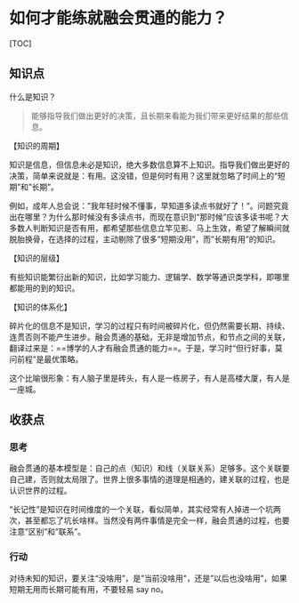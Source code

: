 # 如何才能练就融会贯通的能力？

[TOC]

## 知识点

什么是知识？

> 能够指导我们做出更好的决策，且长期来看能为我们带来更好结果的那些信息。

【知识的周期】

知识是信息，但信息未必是知识，绝大多数信息算不上知识。指导我们做出更好的决策，简单来说就是：有用。这没错，但是何时有用？这里就忽略了时间上的“短期”和”长期”。

例如，成年人总会说：”我年轻时候不懂事，早知道多读点书就好了！”。问题究竟出在哪里？为什么那时候没有多读点书，而现在意识到“那时候”应该多读书呢？大多数人判断知识是否有用，都希望那些信息立竿见影、马上生效，希望了解瞬间就脱胎换骨，在选择的过程，主动剔除了很多”短期没用”，而”长期有用”的知识。

【知识的层级】

有些知识能繁衍出新的知识，比如学习能力、逻辑学、数学等通识类学科，即哪里都能用的到的知识。

【知识的体系化】

碎片化的信息不是知识，学习的过程只有时间被碎片化，但仍然需要长期、持续、连贯否则不能产生进步。融会贯通的基础，无非是增加节点，和节点之间的关联，翻译过来是：==博学的人才有融会贯通的能力==。于是，学习时“但行好事，莫问前程”是最优策略。

这个比喻很形象：有人脑子里是砖头，有人是一栋房子，有人是高楼大厦，有人是一座城。



## 收获点

### 思考

融会贯通的基本模型是：自己的点（知识）和线（关联关系）足够多。这个关联要自己建，否则就太局限了。世界上很多事情的道理是相通的，建关联的过程，也是认识世界的过程。

“长记性”是知识在时间维度的一个关联，看似简单，其实经常有人掉进一个坑两次，甚至都忘了坑长啥样。当然没有两件事情是完全一样，融会贯通的过程，也要注意”区别”和”联系”。

### 行动

对待未知的知识，要关注“没啥用”，是”当前没啥用"，还是”以后也没啥用”，如果短期无用而长期可能有用，不要轻易 say no。
